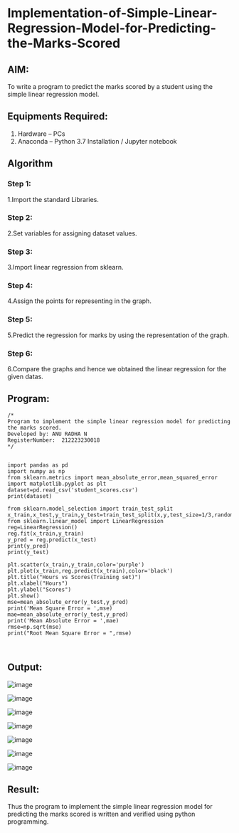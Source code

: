 # Implementation-of-Simple-Linear-Regression-Model-for-Predicting-the-Marks-Scored

## AIM:
To write a program to predict the marks scored by a student using the simple linear regression model.

## Equipments Required:
1. Hardware – PCs
2. Anaconda – Python 3.7 Installation / Jupyter notebook

## Algorithm

### Step 1:
1.Import the standard Libraries.

### Step 2:
2.Set variables for assigning dataset values.

### Step 3:
3.Import linear regression from sklearn.

### Step 4:
4.Assign the points for representing in the graph.

### Step 5:
5.Predict the regression for marks by using the representation of the graph.

### Step 6:
6.Compare the graphs and hence we obtained the linear regression for the given datas. 
## Program:
```
/*
Program to implement the simple linear regression model for predicting the marks scored.
Developed by: ANU RADHA N
RegisterNumber:  212223230018
*/
```
```

import pandas as pd
import numpy as np
from sklearn.metrics import mean_absolute_error,mean_squared_error
import matplotlib.pyplot as plt
dataset=pd.read_csv('student_scores.csv')
print(dataset)

from sklearn.model_selection import train_test_split
x_train,x_test,y_train,y_test=train_test_split(x,y,test_size=1/3,random_state=0)
from sklearn.linear_model import LinearRegression
reg=LinearRegression()
reg.fit(x_train,y_train)
y_pred = reg.predict(x_test)
print(y_pred)
print(y_test)

plt.scatter(x_train,y_train,color='purple')
plt.plot(x_train,reg.predict(x_train),color='black')
plt.title("Hours vs Scores(Training set)")
plt.xlabel("Hours")
plt.ylabel("Scores")
plt.show()
mse=mean_absolute_error(y_test,y_pred)
print('Mean Square Error = ',mse)
mae=mean_absolute_error(y_test,y_pred)
print('Mean Absolute Error = ',mae)
rmse=np.sqrt(mse)
print("Root Mean Square Error = ",rmse)



```

## Output:


![image](https://github.com/user-attachments/assets/05c7fd5a-df95-4d42-a709-ba3b847e2f03)


![image](https://github.com/user-attachments/assets/6de10895-f7bc-4ad9-938f-b50b6455a5ef)


![image](https://github.com/user-attachments/assets/f74f7f1b-88bb-4464-9bd2-0875021d36f9)


![image](https://github.com/user-attachments/assets/f08aa322-10bf-48b1-994b-3a8cd0be0a39)


![image](https://github.com/user-attachments/assets/fc41a86e-dac8-4d46-a8d3-085e674eae76)



![image](https://github.com/user-attachments/assets/d128264a-47a8-4425-9852-1fa5d20c902c)


![image](https://github.com/user-attachments/assets/25fda892-abb1-49f1-b5bf-8ef8faf625f0)


## Result:
Thus the program to implement the simple linear regression model for predicting the marks scored is written and verified using python programming.
